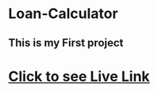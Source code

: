 # Loan-Calculator

## This is my First project
# [Click to see Live Link](https://master--beyzaarslanturk-loancalculator.netlify.app/)
